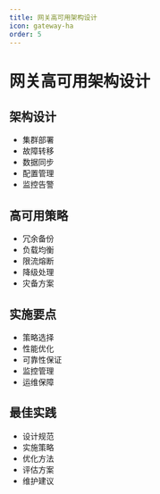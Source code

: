 ```yaml
---
title: 网关高可用架构设计
icon: gateway-ha
order: 5
---
```


# 网关高可用架构设计

## 架构设计
- 集群部署
- 故障转移
- 数据同步
- 配置管理
- 监控告警

## 高可用策略
- 冗余备份
- 负载均衡
- 限流熔断
- 降级处理
- 灾备方案

## 实施要点
- 策略选择
- 性能优化
- 可靠性保证
- 监控管理
- 运维保障

## 最佳实践
- 设计规范
- 实施策略
- 优化方法
- 评估方案
- 维护建议
